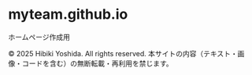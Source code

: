 # myteam.github.io
ホームページ作成用

© 2025 Hibiki Yoshida. All rights reserved.
本サイトの内容（テキスト・画像・コードを含む）の無断転載・再利用を禁じます。
